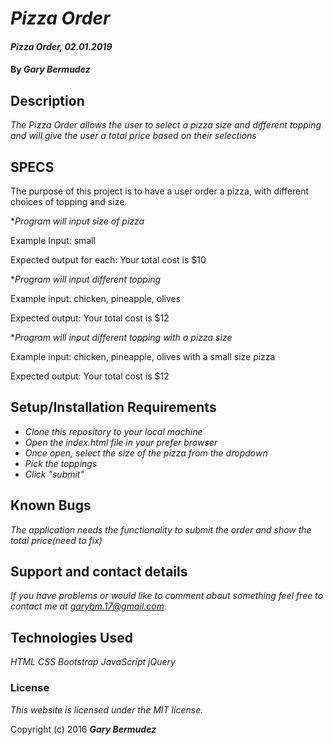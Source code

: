 # _Pizza Order_

#### _Pizza Order, 02.01.2019_

#### By _**Gary Bermudez**_

## Description

_The Pizza Order allows the user to select a pizza size and different topping and will give the user a total price based on their selections_
## SPECS
The purpose of this project is to have a user order a pizza, with different choices of topping and size.

*_Program will input size of pizza_

Example Input: small

Expected output for each: Your total cost is $10

*_Program will input different topping_

Example input: chicken, pineapple, olives

Expected output: Your total cost is $12

*_Program will input different topping with a pizza size_

Example input: chicken, pineapple, olives with a small size pizza

Expected output: Your total cost is $12

## Setup/Installation Requirements

* _Clone this repository to your local machine_
* _Open the index.html file in your prefer browser_
* _Once open, select the size of the pizza from the dropdown_
* _Pick the toppings_
* _Click "submit"_



## Known Bugs

_The application needs the functionality to submit the order and show the total price(need to fix)_

## Support and contact details

_If you have problems or would like to comment about something feel free to contact me at garybm.17@gmail.com._

## Technologies Used
_HTML_
_CSS_
_Bootstrap_
_JavaScript_
_jQuery_


### License

*This website is licensed under the MIT license.*

Copyright (c) 2016 **_Gary Bermudez_**
